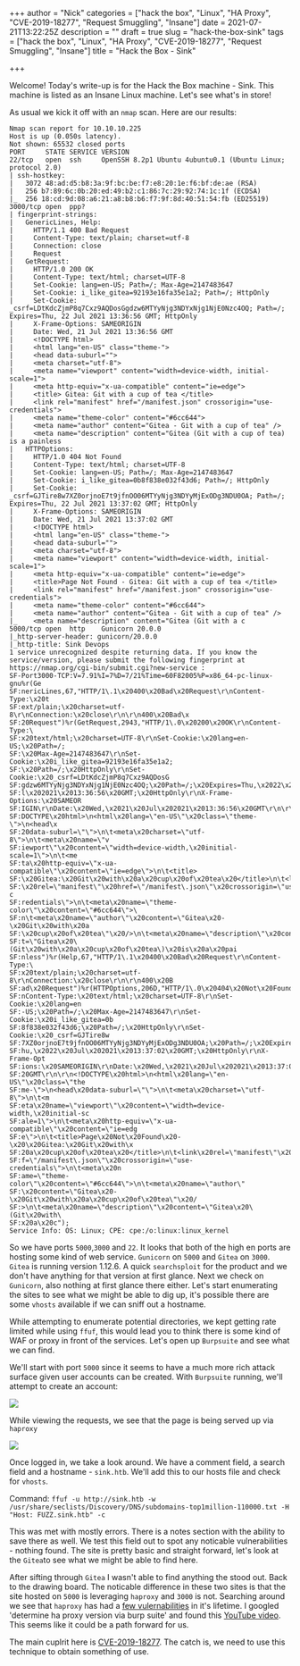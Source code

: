 +++
author = "Nick"
categories = ["hack the box", "Linux", "HA Proxy", "CVE-2019-18277", "Request Smuggling", "Insane"]
date = 2021-07-21T13:22:25Z
description = ""
draft = true
slug = "hack-the-box-sink"
tags = ["hack the box", "Linux", "HA Proxy", "CVE-2019-18277", "Request Smuggling", "Insane"]
title = "Hack the Box - Sink"

+++


Welcome! Today's write-up is for the Hack the Box machine - Sink. This machine is listed as an Insane Linux machine. Let's see what's in store!

As usual we kick it off with an `nmap` scan. Here are our results:

```
Nmap scan report for 10.10.10.225
Host is up (0.050s latency).
Not shown: 65532 closed ports
PORT     STATE SERVICE VERSION
22/tcp   open  ssh     OpenSSH 8.2p1 Ubuntu 4ubuntu0.1 (Ubuntu Linux; protocol 2.0)
| ssh-hostkey: 
|   3072 48:ad:d5:b8:3a:9f:bc:be:f7:e8:20:1e:f6:bf:de:ae (RSA)
|   256 b7:89:6c:0b:20:ed:49:b2:c1:86:7c:29:92:74:1c:1f (ECDSA)
|_  256 18:cd:9d:08:a6:21:a8:b8:b6:f7:9f:8d:40:51:54:fb (ED25519)
3000/tcp open  ppp?
| fingerprint-strings: 
|   GenericLines, Help: 
|     HTTP/1.1 400 Bad Request
|     Content-Type: text/plain; charset=utf-8
|     Connection: close
|     Request
|   GetRequest: 
|     HTTP/1.0 200 OK
|     Content-Type: text/html; charset=UTF-8
|     Set-Cookie: lang=en-US; Path=/; Max-Age=2147483647
|     Set-Cookie: i_like_gitea=92193e16fa35e1a2; Path=/; HttpOnly
|     Set-Cookie: _csrf=LDtKdcZjmP8q7Cxz9AQDosGgdzw6MTYyNjg3NDYxNjg1NjE0Nzc4OQ; Path=/; Expires=Thu, 22 Jul 2021 13:36:56 GMT; HttpOnly
|     X-Frame-Options: SAMEORIGIN
|     Date: Wed, 21 Jul 2021 13:36:56 GMT
|     <!DOCTYPE html>
|     <html lang="en-US" class="theme-">
|     <head data-suburl="">
|     <meta charset="utf-8">
|     <meta name="viewport" content="width=device-width, initial-scale=1">
|     <meta http-equiv="x-ua-compatible" content="ie=edge">
|     <title> Gitea: Git with a cup of tea </title>
|     <link rel="manifest" href="/manifest.json" crossorigin="use-credentials">
|     <meta name="theme-color" content="#6cc644">
|     <meta name="author" content="Gitea - Git with a cup of tea" />
|     <meta name="description" content="Gitea (Git with a cup of tea) is a painless
|   HTTPOptions: 
|     HTTP/1.0 404 Not Found
|     Content-Type: text/html; charset=UTF-8
|     Set-Cookie: lang=en-US; Path=/; Max-Age=2147483647
|     Set-Cookie: i_like_gitea=0b8f838e032f43d6; Path=/; HttpOnly
|     Set-Cookie: _csrf=GJTire8w7XZ0orjnoE7t9jfnOO06MTYyNjg3NDYyMjExODg3NDU0OA; Path=/; Expires=Thu, 22 Jul 2021 13:37:02 GMT; HttpOnly
|     X-Frame-Options: SAMEORIGIN
|     Date: Wed, 21 Jul 2021 13:37:02 GMT
|     <!DOCTYPE html>
|     <html lang="en-US" class="theme-">
|     <head data-suburl="">
|     <meta charset="utf-8">
|     <meta name="viewport" content="width=device-width, initial-scale=1">
|     <meta http-equiv="x-ua-compatible" content="ie=edge">
|     <title>Page Not Found - Gitea: Git with a cup of tea </title>
|     <link rel="manifest" href="/manifest.json" crossorigin="use-credentials">
|     <meta name="theme-color" content="#6cc644">
|     <meta name="author" content="Gitea - Git with a cup of tea" />
|_    <meta name="description" content="Gitea (Git with a c
5000/tcp open  http    Gunicorn 20.0.0
|_http-server-header: gunicorn/20.0.0
|_http-title: Sink Devops
1 service unrecognized despite returning data. If you know the service/version, please submit the following fingerprint at https://nmap.org/cgi-bin/submit.cgi?new-service :
SF-Port3000-TCP:V=7.91%I=7%D=7/21%Time=60F82005%P=x86_64-pc-linux-gnu%r(Ge
SF:nericLines,67,"HTTP/1\.1\x20400\x20Bad\x20Request\r\nContent-Type:\x20t
SF:ext/plain;\x20charset=utf-8\r\nConnection:\x20close\r\n\r\n400\x20Bad\x
SF:20Request")%r(GetRequest,2943,"HTTP/1\.0\x20200\x20OK\r\nContent-Type:\
SF:x20text/html;\x20charset=UTF-8\r\nSet-Cookie:\x20lang=en-US;\x20Path=/;
SF:\x20Max-Age=2147483647\r\nSet-Cookie:\x20i_like_gitea=92193e16fa35e1a2;
SF:\x20Path=/;\x20HttpOnly\r\nSet-Cookie:\x20_csrf=LDtKdcZjmP8q7Cxz9AQDosG
SF:gdzw6MTYyNjg3NDYxNjg1NjE0Nzc4OQ;\x20Path=/;\x20Expires=Thu,\x2022\x20Ju
SF:l\x202021\x2013:36:56\x20GMT;\x20HttpOnly\r\nX-Frame-Options:\x20SAMEOR
SF:IGIN\r\nDate:\x20Wed,\x2021\x20Jul\x202021\x2013:36:56\x20GMT\r\n\r\n<!
SF:DOCTYPE\x20html>\n<html\x20lang=\"en-US\"\x20class=\"theme-\">\n<head\x
SF:20data-suburl=\"\">\n\t<meta\x20charset=\"utf-8\">\n\t<meta\x20name=\"v
SF:iewport\"\x20content=\"width=device-width,\x20initial-scale=1\">\n\t<me
SF:ta\x20http-equiv=\"x-ua-compatible\"\x20content=\"ie=edge\">\n\t<title>
SF:\x20Gitea:\x20Git\x20with\x20a\x20cup\x20of\x20tea\x20</title>\n\t<link
SF:\x20rel=\"manifest\"\x20href=\"/manifest\.json\"\x20crossorigin=\"use-c
SF:redentials\">\n\t<meta\x20name=\"theme-color\"\x20content=\"#6cc644\">\
SF:n\t<meta\x20name=\"author\"\x20content=\"Gitea\x20-\x20Git\x20with\x20a
SF:\x20cup\x20of\x20tea\"\x20/>\n\t<meta\x20name=\"description\"\x20conten
SF:t=\"Gitea\x20\(Git\x20with\x20a\x20cup\x20of\x20tea\)\x20is\x20a\x20pai
SF:nless")%r(Help,67,"HTTP/1\.1\x20400\x20Bad\x20Request\r\nContent-Type:\
SF:x20text/plain;\x20charset=utf-8\r\nConnection:\x20close\r\n\r\n400\x20B
SF:ad\x20Request")%r(HTTPOptions,206D,"HTTP/1\.0\x20404\x20Not\x20Found\r\
SF:nContent-Type:\x20text/html;\x20charset=UTF-8\r\nSet-Cookie:\x20lang=en
SF:-US;\x20Path=/;\x20Max-Age=2147483647\r\nSet-Cookie:\x20i_like_gitea=0b
SF:8f838e032f43d6;\x20Path=/;\x20HttpOnly\r\nSet-Cookie:\x20_csrf=GJTire8w
SF:7XZ0orjnoE7t9jfnOO06MTYyNjg3NDYyMjExODg3NDU0OA;\x20Path=/;\x20Expires=T
SF:hu,\x2022\x20Jul\x202021\x2013:37:02\x20GMT;\x20HttpOnly\r\nX-Frame-Opt
SF:ions:\x20SAMEORIGIN\r\nDate:\x20Wed,\x2021\x20Jul\x202021\x2013:37:02\x
SF:20GMT\r\n\r\n<!DOCTYPE\x20html>\n<html\x20lang=\"en-US\"\x20class=\"the
SF:me-\">\n<head\x20data-suburl=\"\">\n\t<meta\x20charset=\"utf-8\">\n\t<m
SF:eta\x20name=\"viewport\"\x20content=\"width=device-width,\x20initial-sc
SF:ale=1\">\n\t<meta\x20http-equiv=\"x-ua-compatible\"\x20content=\"ie=edg
SF:e\">\n\t<title>Page\x20Not\x20Found\x20-\x20\x20Gitea:\x20Git\x20with\x
SF:20a\x20cup\x20of\x20tea\x20</title>\n\t<link\x20rel=\"manifest\"\x20hre
SF:f=\"/manifest\.json\"\x20crossorigin=\"use-credentials\">\n\t<meta\x20n
SF:ame=\"theme-color\"\x20content=\"#6cc644\">\n\t<meta\x20name=\"author\"
SF:\x20content=\"Gitea\x20-\x20Git\x20with\x20a\x20cup\x20of\x20tea\"\x20/
SF:>\n\t<meta\x20name=\"description\"\x20content=\"Gitea\x20\(Git\x20with\
SF:x20a\x20c");
Service Info: OS: Linux; CPE: cpe:/o:linux:linux_kernel
```

So we have ports `5000`,`3000` and `22`. It looks that both of the high en ports are hosting some kind of web service. `Gunicorn` on `5000` and `Gitea` on `3000`. `Gitea` is running version 1.12.6. A quick `searchsploit` for the product and we don't have anything for that version at first glance. Next we check on `Gunicorn`, also nothing at first glance there either. Let's start enumerating the sites to see what we might be able to dig up, it's possible there are some `vhosts` available if we can sniff out a hostname.

While attempting to enumerate potential directories, we kept getting rate limited while using `ffuf`, this would lead you to think there is some kind of WAF or proxy in front of the services. Let's open up `Burpsuite` and see what we can find.

We'll start with port `5000` since it seems to have a much more rich attack surface given user accounts can be created. With `Burpsuite` running, we'll attempt to create an account:

![](/images/2021/07/image-43.png)

While viewing the requests, we see that the page is being served up via `haproxy`

![](/images/2021/07/image-44.png)

Once logged in, we take a look around. We have a comment field, a search field and a hostname - `sink.htb`. We'll add this to our hosts file and check for `vhosts`.

Command:
`ffuf -u http://sink.htb -w /usr/share/seclists/Discovery/DNS/subdomains-top1million-110000.txt -H "Host: FUZZ.sink.htb" -c`

This was met with mostly errors. There is a notes section with the ability to save there as well. We test this field out to spot any noticable vulnerabilities - nothing found. The site is pretty basic and straight forward, let's look at the `Gitea`to see what we might be able to find here.

After sifting through `Gitea` I wasn't able to find anything the stood out. Back to the drawing board. The noticable difference in these two sites is that the site hosted on `5000` is leveraging `haproxy` and `3000` is not. Searching around we see that `haproxy` has had a [few vulernabilities](https://www.cvedetails.com/product/22372/Haproxy-Haproxy.html?vendor_id=11969) in it's lifetime. I googled 'determine ha proxy version via burp suite' and found this [YouTube video](https://www.youtube.com/watch?v=nq0ndhkfV_M). This seems like it could be a path forward for us.

The main cuplrit here is [CVE-2019-18277](https://nvd.nist.gov/vuln/detail/CVE-2019-18277). The catch is, we need to use this technique to obtain something of use.



